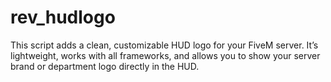 # rev_hudlogo
This script adds a clean, customizable HUD logo for your FiveM server. It’s lightweight, works with all frameworks, and allows you to show your server brand or department logo directly in the HUD.
